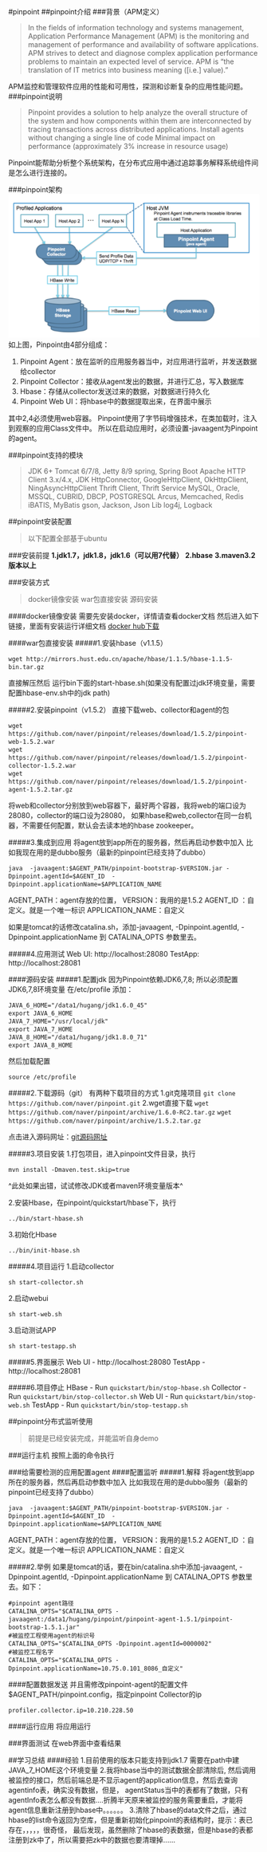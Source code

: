 #pinpoint
##pinpoint介绍
###背景（APM定义）
>In the fields of information technology and systems management, Application Performance Management (APM) is the monitoring and management of performance and availability of software applications. APM strives to detect and diagnose complex application performance problems to maintain an expected level of service. APM is “the translation of IT metrics into business meaning ([i.e.] value).”

APM监控和管理软件应用的性能和可用性，探测和诊断复杂的应用性能问题。
###pinpoint说明
>Pinpoint provides a solution to help analyze the overall structure of the system and how components within them are interconnected by tracing transactions across distributed applications.
Install agents without changing a single line of code
Minimal impact on performance (approximately 3% increase in resource usage)

Pinpoint能帮助分析整个系统架构，在分布式应用中通过追踪事务解释系统组件间是怎么进行连接的。

###pinpoint架构
![](images/pinpoint1.png)
如上图，Pinpoint由4部分组成：
1. Pinpoint Agent：放在监听的应用服务器当中，对应用进行监听，并发送数据给collector
2. Pinpoint Collector：接收从agent发出的数据，并进行汇总，写入数据库
3. Hbase：存储从collector发送过来的数据，对数据进行持久化
4. Pinpoint Web UI：将hbase中的数据提取出来，在界面中展示

其中2,4必须使用web容器。
Pinpoint使用了字节码增强技术，在类加载时，注入到观察的应用Class文件中。
所以在启动应用时，必须设置-javaagent为Pinpoint的agent。

###pinpoint支持的模块
>JDK 6+
Tomcat 6/7/8, Jetty 8/9
spring, Spring Boot
Apache HTTP Client 3.x/4.x, JDK HttpConnector, GoogleHttpClient, OkHttpClient, NingAsyncHttpClient
Thrift Client, Thrift Service
MySQL, Oracle, MSSQL, CUBRID, DBCP, POSTGRESQL
Arcus, Memcached, Redis
iBATIS, MyBatis
gson, Jackson, Json Lib
log4j, Logback

##pinpoint安装配置
>以下配置全部基于ubuntu

###安装前提
**1.jdk1.7，jdk1.8，jdk1.6（可以用7代替）**
**2.hbase**
**3.maven3.2版本以上**

###安装方式
>docker镜像安装
war包直接安装
源码安装

####docker镜像安装
需要先安装docker，详情请查看docker文档
然后进入如下链接，里面有安装运行详细文档
[docker hub下载](https://hub.docker.com/r/yous/pinpoint/)

####war包直接安装
#####1.安装hbase（v1.1.5）
```
wget http://mirrors.hust.edu.cn/apache/hbase/1.1.5/hbase-1.1.5-bin.tar.gz
```
直接解压然后 运行bin下面的start-hbase.sh(如果没有配置过jdk环境变量，需要配置hbase-env.sh中的jdk path)

#####2.安装pinpoint（v1.5.2）
直接下载web、collector和agent的包
```
wget https://github.com/naver/pinpoint/releases/download/1.5.2/pinpoint-web-1.5.2.war
wget https://github.com/naver/pinpoint/releases/download/1.5.2/pinpoint-collector-1.5.2.war
wget https://github.com/naver/pinpoint/releases/download/1.5.2/pinpoint-agent-1.5.2.tar.gz
```
将web和collector分别放到web容器下，最好两个容器，我将web的端口设为28080，collector的端口设为28080，
如果hbase和web,collector在同一台机器，不需要任何配置，默认会去读本地的hbase zookeeper。

#####3.集成到应用
将agent放到app所在的服务器，然后再启动参数中加入
比如我现在用的是dubbo服务（最新的pinpoint已经支持了dubbo）
```
java  -javaagent:$AGENT_PATH/pinpoint-bootstrap-$VERSION.jar -Dpinpoint.agentId=$AGENT_ID  -Dpinpoint.applicationName=$APPLICATION_NAME
```
AGENT_PATH：agent存放的位置，
VERSION：我用的是1.5.2
AGENT_ID ：自定义。就是一个唯一标识
APPLICATION_NAME：自定义

如果是tomcat的话修改catalina.sh，添加-javaagent, -Dpinpoint.agentId, -Dpinpoint.applicationName 到 CATALINA_OPTS 参数里去。

#####4.应用测试
Web UI: http://localhost:28080
TestApp: http://localhost:28081

####源码安装
#####1.配置jdk
因为Pinpoint依赖JDK6,7,8; 所以必须配置JDK6,7,8环境变量
在/etc/profile 添加：
```
JAVA_6_HOME="/data1/hugang/jdk1.6.0_45"
export JAVA_6_HOME
JAVA_7_HOME="/usr/local/jdk"
export JAVA_7_HOME
JAVA_8_HOME="/data1/hugang/jdk1.8.0_71"
export JAVA_8_HOME
```
然后加载配置
```
source /etc/profile
```
#####2.下载源码（git）
有两种下载项目的方式
1.git克隆项目
`git clone https://github.com/naver/pinpoint.git`
2.wget直接下载
`wget https://github.com/naver/pinpoint/archive/1.6.0-RC2.tar.gz`
`wget https://github.com/naver/pinpoint/archive/1.5.2.tar.gz`

点击进入源码网址：[git源码网址](https://github.com/naver/pinpoint)

#####3.项目安装
1.打包项目，进入pinpoint文件目录，执行
```
mvn install -Dmaven.test.skip=true
```
^此处如果出错，试试修改JDK或者maven环境变量版本^

2.安装Hbase，在pinpoint/quickstart/hbase下，执行
```
../bin/start-hbase.sh
```

3.初始化Hbase
```
../bin/init-hbase.sh
```
#####4.项目运行
1.启动collector
```
sh start-collector.sh
```
2.启动webui
```
sh start-web.sh
```
3.启动测试APP
```
sh start-testapp.sh
```
#####5.界面展示
Web UI - http://localhost:28080
TestApp - http://localhost:28081

#####6.项目停止
HBase - Run `quickstart/bin/stop-hbase.sh`
Collector - Run `quickstart/bin/stop-collector.sh`
Web UI - Run `quickstart/bin/stop-web.sh`
TestApp - Run `quickstart/bin/stop-testapp.sh`

##pinpoint分布式监听使用
>前提是已经安装完成，并能监听自身demo

###运行主机
按照上面的命令执行

###给需要检测的应用配置agent
####配置监听
#####1.解释
将agent放到app所在的服务器，然后再启动参数中加入
比如我现在用的是dubbo服务（最新的pinpoint已经支持了dubbo）
```
java  -javaagent:$AGENT_PATH/pinpoint-bootstrap-$VERSION.jar -Dpinpoint.agentId=$AGENT_ID  -Dpinpoint.applicationName=$APPLICATION_NAME
```
AGENT_PATH：agent存放的位置，
VERSION：我用的是1.5.2
AGENT_ID ：自定义。就是一个唯一标识
APPLICATION_NAME：自定义

#####2.举例
如果是tomcat的话，要在bin/catalina.sh中添加-javaagent, -Dpinpoint.agentId, -Dpinpoint.applicationName 到 CATALINA_OPTS 参数里去。如下：

```
#pinpoint agent路径
CATALINA_OPTS="$CATALINA_OPTS -javaagent:/data1/hugang/pinpoint/pinpoint-agent-1.5.1/pinpoint-bootstrap-1.5.1.jar"
#被监控工程使用agent的标识号
CATALINA_OPTS="$CATALINA_OPTS -Dpinpoint.agentId=0000002"
#被监控工程名字
CATALINA_OPTS="$CATALINA_OPTS -Dpinpoint.applicationName=10.75.0.101_8086_自定义"
```

####配置数据发送
并且需修改pinpoint-agent的配置文件$AGENT_PATH/pinpoint.config，指定pinpoint Collector的ip
```
profiler.collector.ip=10.210.228.50
```

####运行应用
将应用运行

###界面测试
在web界面中查看结果

##学习总结
####经验
1.目前使用的版本只能支持到jdk1.7 需要在path中建JAVA_7_HOME这个环境变量
2.我将hbase当中的测试数据全部清除后, 然后调用被监控的接口，然后前端总是不显示agent的application信息，然后去查询agentinfo表，确实没有数据，但是，
agentStatus当中的表都有了数据，只有agentInfo表怎么都没有数据....折腾半天原来被监控的服务需要重启，才能将agent信息重新注册到hbase中。。。。。。
3.清除了hbase的data文件之后，通过hbase的list命令返回为空库，但是重新初始化pinpoint的表结构时，提示：表已存在，，，，，很奇怪，
最后发现，虽然删除了hbase的表数据，但是hbase的表都注册到zk中了，所以需要把zk中的数据也要清理掉......

